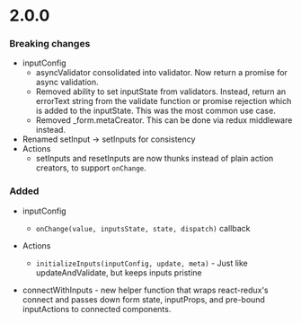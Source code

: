 # 2.0.0
### Breaking changes
- inputConfig
    - asyncValidator consolidated into validator. Now return a promise for async validation.
    - Removed ability to set inputState from validators. Instead, return an errorText string from the validate 
        function or promise rejection which is added to the inputState. This was the most common use case.
    - Removed _form.metaCreator. This can be done via redux middleware instead.
- Renamed setInput -> setInputs for consistency 
- Actions
    - setInputs and resetInputs are now thunks instead of plain action creators, to support `onChange`. 
   
    
### Added
- inputConfig 
    - `onChange(value, inputsState, state, dispatch)` callback 
    
- Actions
    - `initializeInputs(inputConfig, update, meta)` - Just like updateAndValidate, but keeps inputs pristine
    
- connectWithInputs - new helper function that wraps react-redux's connect and passes down form state, inputProps, 
    and pre-bound inputActions to connected components.
    
